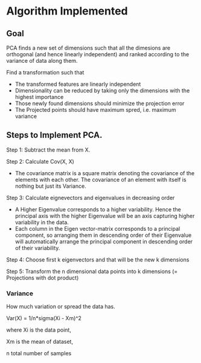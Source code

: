 # Algorithm Implemented

## Goal

PCA finds a new set of dimensions such that all the dimesions are orthogonal (and hence linearly independent) and ranked according to the variance of data along them.

Find a transformation such that

* The transformed features are linearly independent
* Dimensionality can be reduced by taking only the dimensions with the highest   importance
* Those newly found dimensions should minimize the projection error
* The Projected points should have maximum spred, i.e. maximum variance

## Steps to Implement PCA.

  Step 1: Subtract the mean from X.
  
  Step 2: Calculate Cov(X, X)
  * The covariance matrix is a square matrix denoting the covariance of the elements with each other. The covariance of an element with itself is nothing but just its     Variance.
  
  Step 3: Calculate eignevectors and eigenvalues in decreasing order
   * A Higher Eigenvalue corresponds to a higher variability. Hence the principal axis with the higher Eigenvalue will be an axis capturing higher variability in the       data.
   * Each column in the Eigen vector-matrix corresponds to a principal component, so arranging them in descending order of their Eigenvalue will automatically arrange      the principal component in descending order of their variability.
  
  Step 4: Choose first k eigenvectors and that will be the new k dimensions
  
  Step 5: Transform the n dimensional data points into k dimensions (= Projections with dot product)


  ### Variance
  
  How much variation or spread the data has.
  
  Var(X) = 1/n*sigma(Xi - Xm)^2
  
  where Xi is the data point,
  
Xm is the mean of dataset,
        
n total number of samples

